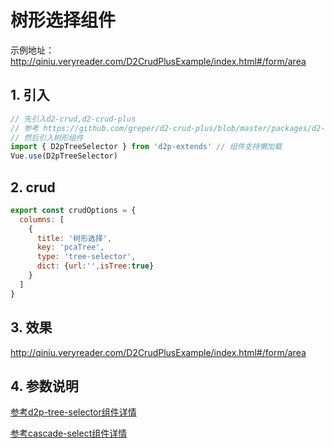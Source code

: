 # 树形选择组件
示例地址：http://qiniu.veryreader.com/D2CrudPlusExample/index.html#/form/area
##  1. 引入   
```javascript
// 先引入d2-crud,d2-crud-plus
// 参考 https://github.com/greper/d2-crud-plus/blob/master/packages/d2-crud-plus-example/src/business/lib/index.js
// 然后引入树形组件
import { D2pTreeSelector } from 'd2p-extends' // 组件支持懒加载
Vue.use(D2pTreeSelector)
```
##  2. crud 
```javascript
export const crudOptions = {
  columns: [
    {
      title: '树形选择',
      key: 'pcaTree',
      type: 'tree-selector',
      dict: {url:'',isTree:true}
    }
  ]
}
```
##  3. 效果
 http://qiniu.veryreader.com/D2CrudPlusExample/index.html#/form/area
 
 
## 4. 参数说明
[参考d2p-tree-selector组件详情](../components/d2p-tree-selector) 

[参考cascade-select组件详情](../components/cascade-select) 

